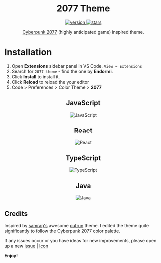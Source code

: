 <h1 align="center">
  2077 Theme
</h1>

<p align="center">
  <a href="https://marketplace.visualstudio.com/items?itemName=Endormi.2077-theme">
    <img src="https://img.shields.io/visual-studio-marketplace/v/endormi.2077-theme.svg?color=purple&label=Marketplace%20version&style=popout-square" alt="version" />
  </a>
  <a href="https://marketplace.visualstudio.com/items?itemName=Endormi.2077-theme#review-details">
    <img src="https://img.shields.io/visual-studio-marketplace/stars/endormi.2077-theme.svg?color=yellow&label=Rating&style=popout-square" alt="stars" />
  </a>
</p>

<p align="center"><a href="https://www.cyberpunk.net">Cyberpunk 2077</a> (highly anticipated game) inspired theme.</p>

# Installation

1. Open **Extensions** sidebar panel in VS Code. `View → Extensions`
2. Search for `2077 theme` - find the one by **Endormi**.
3. Click **Install** to install it.
4. Click **Reload** to reload the your editor
5. Code > Preferences > Color Theme > **2077**

<h2 align="center">
  JavaScript
</h2>

<p align="center">
<img src="https://user-images.githubusercontent.com/39559256/67148999-b49e1100-f2ae-11e9-9930-4b4a1a91866e.PNG" alt="JavaScript">
</p>

<h2 align="center">
  React
</h2>

<p align="center">
<img src="https://user-images.githubusercontent.com/39559256/67149005-c384c380-f2ae-11e9-96a2-e5e46a2fdbd1.png" alt="React">
</p>

<h2 align="center">
  TypeScript
</h2>

<p align="center">
<img src="https://user-images.githubusercontent.com/39559256/67149012-d4cdd000-f2ae-11e9-8c8e-0add64497207.PNG" alt="TypeScript">
</p>

<h2 align="center">
  Java
</h2>

<p align="center">
<img src="https://user-images.githubusercontent.com/39559256/67148986-8c161700-f2ae-11e9-9e7d-65bdac961175.PNG" alt="Java">
</p>

## Credits

Inspired by [samrap's](https://github.com/samrap) awesome [outrun](https://github.com/samrap/outrun-theme-vscode) theme. I edited the theme quite significantly to follow the Cyberpunk 2077 color palette.

If any issues occur or you have ideas for new improvements, please open up a new [issue](https://github.com/endormi/vscode-2077-theme/issues) | [Icon](https://www.freepik.com/free-vector/night-city-skyline-background_1276620.htm)

**Enjoy!**
